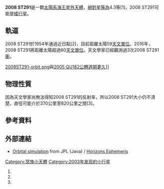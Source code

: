 **2008
ST291**是一顆[太陽系](https://zh.wikipedia.org/wiki/太陽系 "wikilink")[海王星外天體](../Page/海王星外天體.md "wikilink")，[絕對星等為](../Page/絕對星等.md "wikilink")4.3等\[1\]，2008
ST291可能是[矮行星](https://zh.wikipedia.org/wiki/矮行星 "wikilink")。

## 軌道

2008
ST291於1954年通過近日點\[2\]，目前距離太陽59[天文單位](../Page/天文單位.md "wikilink")。2016年，2008
ST291將距離太陽超過60[天文單位](../Page/天文單位.md "wikilink")。天文學家已經觀測過3次2008
ST291[衝](../Page/衝_\(天體位置\).md "wikilink")。

[2008ST291-orbit.png](https://zh.wikipedia.org/wiki/File:2008ST291-orbit.png "fig:2008ST291-orbit.png")與[2005
QU182公轉週期更久](https://zh.wikipedia.org/wiki/2005_QU182 "wikilink")\]\]

## 物理性質

因為天文學家尚無法得知2008 ST291的反射率，所以2008 ST291大小仍不清楚，直徑可能介於370公里至820公里之間\[3\]。

## 參考資料

## 外部連結

  - [Orbital
    simulation](http://ssd.jpl.nasa.gov/sbdb.cgi?sstr=2008ST291;orb=1;view=Far)
    from JPL (Java) / [Horizons
    Ephemeris](http://ssd.jpl.nasa.gov/horizons.cgi?find_body=1&body_group=sb&sstr=2008ST291)

[Category:冥族小天體](https://zh.wikipedia.org/wiki/Category:冥族小天體 "wikilink")
[Category:2003年发现的小行星](https://zh.wikipedia.org/wiki/Category:2003年发现的小行星 "wikilink")

1.
2.
3.